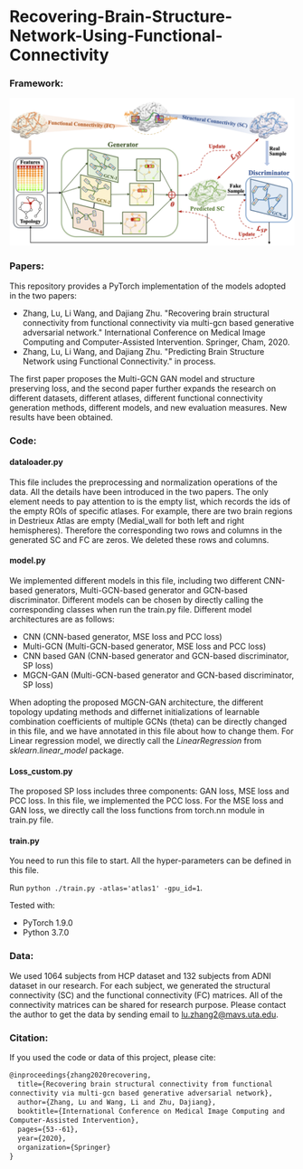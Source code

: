 # Recovering-Brain-Structure-Network-Using-Functional-Connectivity
### Framework:
![framework](main3.png)

### Papers:
This repository provides a PyTorch implementation of the models adopted in the two papers:

- Zhang, Lu, Li Wang, and Dajiang Zhu. "Recovering brain structural connectivity from functional connectivity via multi-gcn based generative adversarial network." International Conference on Medical Image Computing and Computer-Assisted Intervention. Springer, Cham, 2020.
- Zhang, Lu, Li Wang, and Dajiang Zhu. "Predicting Brain Structure Network using Functional Connectivity."  in process.

The first paper proposes the Multi-GCN GAN model and structure preserving loss, and the second paper further expands the research on different datasets, different atlases, different functional connectivity generation methods, different models, and new evaluation measures. New results have been obtained.


### Code:
#### dataloader.py
This file includes the preprocessing and normalization operations of the data. All the details have been introduced in the two papers. The only element needs to pay attention to is the empty list, which records the ids of the empty ROIs of specific atlases. For example, there are two brain regions in Destrieux Atlas are empty (Medial_wall for both left and right hemispheres). Therefore the corresponding two rows and columns in the generated SC and FC are zeros. We deleted these rows and columns.

#### model.py
We implemented different models in this file, including two different CNN-based generators, Multi-GCN-based generator and GCN-based discriminator. Different models can be chosen by directly calling the corresponding classes when run the train.py file. Different model architectures are as follows:
- CNN (CNN-based generator, MSE loss and PCC loss)
- Multi-GCN (Multi-GCN-based generator, MSE loss and PCC loss)
- CNN based GAN (CNN-based generator and GCN-based discriminator, SP loss)
- MGCN-GAN (Multi-GCN-based generator and GCN-based discriminator, SP loss)

When adopting the proposed MGCN-GAN architecture, the different topology updating methods and differnet initializations of learnable combination coefficients of multiple GCNs (theta) can be directly changed in this file, and we have annotated in this file about how to change them. For Linear regression model, we directly call the *LinearRegression* from *sklearn.linear_model* package.

#### Loss_custom.py
The proposed SP loss includes three components: GAN loss, MSE loss and PCC loss. In this file, we implemented the PCC loss. For the MSE loss and GAN loss, we directly call the loss functions from torch.nn module in train.py file. 

#### train.py
You need to run this file to start. All the hyper-parameters can be defined in this file.

Run `python ./train.py -atlas='atlas1' -gpu_id=1`. 

Tested with:
- PyTorch 1.9.0
- Python 3.7.0

### Data:
We used 1064 subjects from HCP dataset and 132 subjects from ADNI dataset in our research. For each subject, we generated the structural connectivity (SC) and the functional connectivity (FC) matrices. All of the connectivity matrices can be shared for research purpose. Please contact the author to get the data by sending email to lu.zhang2@mavs.uta.edu.

### Citation:
If you used the code or data of this project,  please cite:

    @inproceedings{zhang2020recovering,
      title={Recovering brain structural connectivity from functional connectivity via multi-gcn based generative adversarial network},
      author={Zhang, Lu and Wang, Li and Zhu, Dajiang},
      booktitle={International Conference on Medical Image Computing and Computer-Assisted Intervention},
      pages={53--61},
      year={2020},
      organization={Springer}
    }


